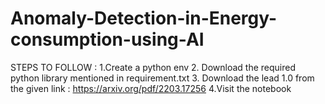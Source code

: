 # Anomaly-Detection-in-Energy-consumption-using-AI

STEPS TO FOLLOW :
1.Create a python env 
2. Download the required python library mentioned in requirement.txt
3. Download the lead 1.0 from the given link : https://arxiv.org/pdf/2203.17256
4.Visit the notebook

